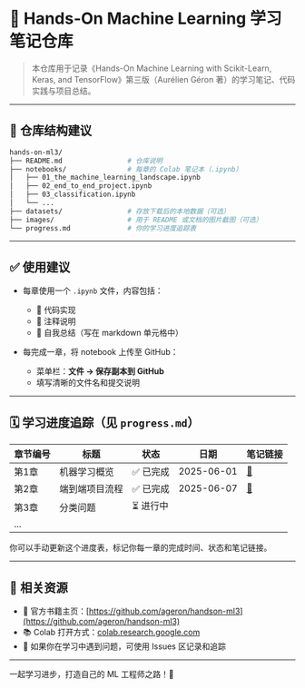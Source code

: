 # 🧠 Hands-On Machine Learning 学习笔记仓库

> 本仓库用于记录《Hands-On Machine Learning with Scikit-Learn, Keras, and TensorFlow》第三版（Aurélien Géron 著）的学习笔记、代码实践与项目总结。

---

## 📁 仓库结构建议

```bash
hands-on-ml3/
├── README.md                # 仓库说明
├── notebooks/               # 每章的 Colab 笔记本（.ipynb）
│   ├── 01_the_machine_learning_landscape.ipynb
│   ├── 02_end_to_end_project.ipynb
│   ├── 03_classification.ipynb
│   └── ...
├── datasets/                # 存放下载后的本地数据（可选）
├── images/                  # 用于 README 或文档的图片截图（可选）
└── progress.md              # 你的学习进度追踪表
```

---

## ✅ 使用建议

- 每章使用一个 `.ipynb` 文件，内容包括：
  - 📖 代码实现
  - 🧠 注释说明
  - 📝 自我总结（写在 markdown 单元格中）

- 每完成一章，将 notebook 上传至 GitHub：
  - 菜单栏：**文件 → 保存副本到 GitHub**
  - 填写清晰的文件名和提交说明

---

## 🗓️ 学习进度追踪（见 `progress.md`）

| 章节编号 | 标题                              | 状态     | 日期       | 笔记链接 |
|----------|-----------------------------------|----------|------------|----------|
| 第1章    | 机器学习概览                      | ✅ 已完成 | 2025-06-01 | [🔗](notebooks/01_the_machine_learning_landscape.ipynb) |
| 第2章    | 端到端项目流程                    | ✅ 已完成 | 2025-06-07 | [🔗](notebooks/02_end_to_end_project.ipynb) |
| 第3章    | 分类问题                          | ⏳ 进行中 |            |          |
| ...      |                                   |          |            |          |

你可以手动更新这个进度表，标记你每一章的完成时间、状态和笔记链接。

---

## 🔗 相关资源

- 📘 官方书籍主页：[https://github.com/ageron/handson-ml3](https://github.com/ageron/handson-ml3)
- 📚 Colab 打开方式：[colab.research.google.com](https://colab.research.google.com)
- 💬 如果你在学习中遇到问题，可使用 Issues 区记录和追踪

---

一起学习进步，打造自己的 ML 工程师之路！🚀
